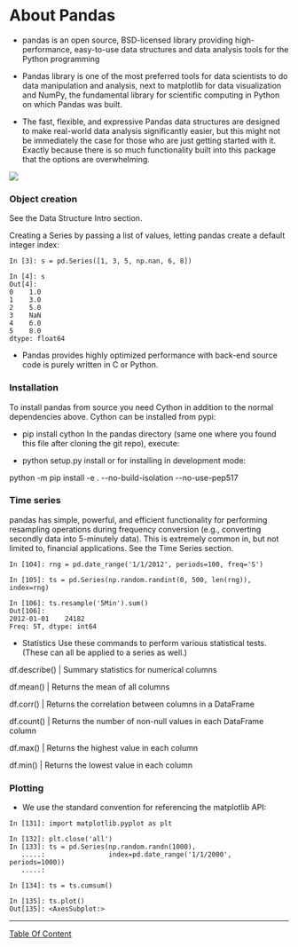 # About Pandas
- pandas is an open source, BSD-licensed library providing high-performance, easy-to-use data structures and data analysis tools for the Python programming

- Pandas library is one of the most preferred tools for data scientists to do data manipulation and analysis, next to matplotlib for data visualization and NumPy, the fundamental library for scientific computing in Python on which Pandas was built.

- The fast, flexible, and expressive Pandas data structures are designed to make real-world data analysis significantly easier, but this might not be immediately the case for those who are just getting started with it. Exactly because there is so much functionality built into this package that the options are overwhelming.

![](https://lrdatascience.com/wp-content/uploads/2019/05/2178236_88ed.jpg)

### Object creation
See the Data Structure Intro section.

Creating a Series by passing a list of values, letting pandas create a default integer index:


```
In [3]: s = pd.Series([1, 3, 5, np.nan, 6, 8])

In [4]: s
Out[4]: 
0    1.0
1    3.0
2    5.0
3    NaN
4    6.0
5    8.0
dtype: float64
```

- Pandas provides highly optimized performance with back-end source code is purely written in C or Python.

### Installation 
To install pandas from source you need Cython in addition to the normal dependencies above. Cython can be installed from pypi:

- pip install cython
In the pandas directory (same one where you found this file after cloning the git repo), execute:

- python setup.py install
or for installing in development mode:

python -m pip install -e . --no-build-isolation --no-use-pep517

### Time series
pandas has simple, powerful, and efficient functionality for performing resampling operations during frequency conversion (e.g., converting secondly data into 5-minutely data). This is extremely common in, but not limited to, financial applications. See the Time Series section.

```
In [104]: rng = pd.date_range('1/1/2012', periods=100, freq='S')

In [105]: ts = pd.Series(np.random.randint(0, 500, len(rng)), index=rng)

In [106]: ts.resample('5Min').sum()
Out[106]: 
2012-01-01    24182
Freq: 5T, dtype: int64
```

- Statistics Use these commands to perform various statistical tests. (These can all be applied to a series as well.)

df.describe() | Summary statistics for numerical columns

df.mean() | Returns the mean of all columns

df.corr() | Returns the correlation between columns in a DataFrame

df.count() | Returns the number of non-null values in each DataFrame column

df.max() | Returns the highest value in each column

df.min() | Returns the lowest value in each column

### Plotting
- We use the standard convention for referencing the matplotlib API:

```
In [131]: import matplotlib.pyplot as plt

In [132]: plt.close('all')
In [133]: ts = pd.Series(np.random.randn(1000),
   .....:                index=pd.date_range('1/1/2000', periods=1000))
   .....: 

In [134]: ts = ts.cumsum()

In [135]: ts.plot()
Out[135]: <AxesSubplot:>
```

-----------------------------------------------------------------------------------------



[Table Of Content](https://github.com/omarXzain/401-reading-notes)
